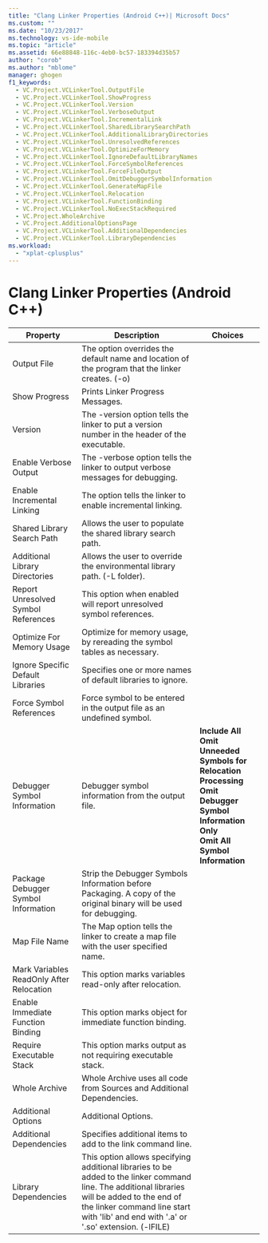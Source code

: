 ```yaml
---
title: "Clang Linker Properties (Android C++)| Microsoft Docs"
ms.custom: ""
ms.date: "10/23/2017"
ms.technology: vs-ide-mobile
ms.topic: "article"
ms.assetid: 66e88848-116c-4eb0-bc57-183394d35b57
author: "corob"
ms.author: "mblome"
manager: ghogen
f1_keywords: 
  - VC.Project.VCLinkerTool.OutputFile
  - VC.Project.VCLinkerTool.ShowProgress
  - VC.Project.VCLinkerTool.Version
  - VC.Project.VCLinkerTool.VerboseOutput
  - VC.Project.VCLinkerTool.IncrementalLink
  - VC.Project.VCLinkerTool.SharedLibrarySearchPath
  - VC.Project.VCLinkerTool.AdditionalLibraryDirectories
  - VC.Project.VCLinkerTool.UnresolvedReferences
  - VC.Project.VCLinkerTool.OptimizeForMemory
  - VC.Project.VCLinkerTool.IgnoreDefaultLibraryNames
  - VC.Project.VCLinkerTool.ForceSymbolReferences
  - VC.Project.VCLinkerTool.ForceFileOutput
  - VC.Project.VCLinkerTool.OmitDebuggerSymbolInformation
  - VC.Project.VCLinkerTool.GenerateMapFile
  - VC.Project.VCLinkerTool.Relocation
  - VC.Project.VCLinkerTool.FunctionBinding
  - VC.Project.VCLinkerTool.NoExecStackRequired
  - VC.Project.WholeArchive
  - VC.Project.AdditionalOptionsPage
  - VC.Project.VCLinkerTool.AdditionalDependencies
  - VC.Project.VCLinkerTool.LibraryDependencies
ms.workload: 
  - "xplat-cplusplus"
---
```


# Clang Linker Properties (Android C++)

Property | Description | Choices
--- | ---| ---
Output File | The option overrides the default name and location of the program that the linker creates. (-o)
Show Progress | Prints Linker Progress Messages.
Version | The -version option tells the linker to put a version number in the header of the executable.
Enable Verbose Output | The -verbose option tells the linker to output verbose messages for debugging.
Enable Incremental Linking | The option tells the linker to enable incremental linking.
Shared Library Search Path | Allows the user to populate the shared library search path.
Additional Library Directories | Allows the user to override the environmental library path. (-L folder).
Report Unresolved Symbol References | This option when enabled will report unresolved symbol references.
Optimize For Memory Usage | Optimize for memory usage, by rereading the symbol tables as necessary.
Ignore Specific Default Libraries | Specifies one or more names of default libraries to ignore.
Force Symbol References | Force symbol to be entered in the output file as an undefined symbol.
Debugger Symbol Information | Debugger symbol information from the output file. | **Include All**<br>**Omit Unneeded Symbols for Relocation Processing**<br>**Omit Debugger Symbol Information Only**<br>**Omit All Symbol Information**<br>
Package Debugger Symbol Information | Strip the Debugger Symbols Information before Packaging.  A copy of the original binary will be used for debugging.
Map File Name | The Map option tells the linker to create a map file with the user specified name.
Mark Variables ReadOnly After Relocation | This option marks variables read-only after relocation.
Enable Immediate Function Binding | This option marks object for immediate function binding.
Require Executable Stack | This option marks output as not requiring executable stack.
Whole Archive | Whole Archive uses all code from Sources and Additional Dependencies.
Additional Options | Additional Options.
Additional Dependencies | Specifies additional items to add to the link command line.
Library Dependencies | This option allows specifying additional libraries to be added to the linker command line. The additional libraries will be added to the end of the linker command line start with 'lib' and end with '.a' or '.so' extension.  (-lFILE)
